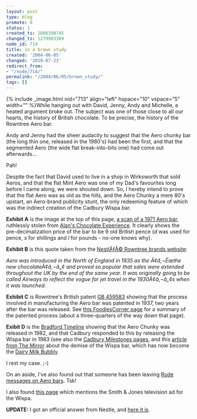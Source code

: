 ```yaml
---
layout: post
type: blog
promote: 0
status: 1
created_ts: 1086398745
changed_ts: 1279903369
node_id: 714
title: in a brown study
created: '2004-06-05'
changed: '2010-07-23'
redirect_from:
- "/node/714/"
permalink: "/2004/06/05/brown_study/"
tags: []
---
```

{% include _image.html nid="713" align="left" hspace="10" vspace="5" width="" %}While hanging out with David, Jenny, Andy and Michelle, a heated argument broke out.  The subject was one of those close to all our hearts, the history of British chocolate.  To be precise, the history of the Rowntree Aero bar.

Andy and Jenny had the sheer audacity to suggest that the Aero chunky bar (the long thin one, released in the 1980's) had been the first, and that the segmented Aero (the wide flat break-into-bits one) had come out afterwards...

Pah!

<!--break-->

Despite the fact that David used to live in a shop in Wirksworth that sold Aeros, and that the flat Mint Aero was one of my Dad's favourites long before I came along, we were shouted down.  So, I hereby intend to prove that the flat Aero was as old as the hills, and the Aero Chunky a mere 80's upstart, an Aero-brand publicity stunt, the only redeeming feature of which was the indirect creation of the Cadbury Wispa bar.

__Exhibit A__ is the image at the top of this page, [a scan of a 1971 Aero bar](http://anjackson.net/node/713), ruthlessly stolen from [Alan's Chocolate Experience](http://website.lineone.net/~wallyed/choc5.html). It clearly shows the pre-decimalization price of the bar to be 9 old British pence (_d_ was used for pence, _s_ for shillings and _l_ for pounds - no-one knows why).


__Exhibit B__ is this quote taken from the [NestlÃƒÂ© Rowntree brands website](http://www.aerochocolate.co.uk/about/brands/):

_Aero was introduced in the North of England in 1935 as the Ã¢â‚¬Ëœthe new chocolateÃ¢â‚¬â„¢ and proved so popular that sales were extended throughout the UK by the end of the same year. It was originally going to be called Airways to reflect the vogue for jet travel in the 1930Ã¢â‚¬â„¢s when it was launched._

__Exhibit C__ is Rowntree's British patent [GB 459583](http://l2.espacenet.com/espacenet/viewer?PN=GB459583&CY=gb&LG=en&DB=EPD) showing that the process involved in manufacturing the Aero bar was patented in 1937, two years after the bar was released.  See [this FoodiesCorner page](http://groups.msn.com/FoodiesCorner/foodienews.msnw?action=get_message&mview=1&ID_Message=3195)
for a summary of the patented process (about a three-quarters of the way down that page).

__Exibit D__ is the [Bradford Timeline](http://www.bradfordtimeline.freeserve.co.uk/195099.htm) showing that the Aero Chunky was released in 1982, and that Cadbury responded to this by releasing the Wispa bar in 1983 (see also the [Cadbury Milestones pages](http://www.cadbury.co.uk/EN/CTB2003/about_chocolate/cadbury_milestones/1950_1999/1980/), and this [article from The Mirror](http://www.mirror.co.uk/news/allnews/content_objectid=13965695_method=full_siteid=50143_headline=-MELTDOWN-name_page.html) about the demise of the Wispa bar, which has now become the [Dairy Milk Bubbly](http://www.cadbury.co.uk/EN/CTB2003/about_chocolate/brand_stories/dairy_milk/cdm_range.htm).

I rest my case.  ;-)

On an aside, I've also found out that someone has been leaving [Rude messages on Aero bars](http://www.ananova.com/news/story/sm_907988.html?menu=news.quirkies.businessquirkies). Tsk!

I also found [this page](http://www.xtremeinformation.com/creative_store/quote_classic.asp?action=close&quote=192519) which mentions the Smith & Jones television ad for the Wispa.

__UPDATE:__ I got an official answer from Nestle, and <a href="/2004/07/16/a-brief-history-of-aero">here it is</a>.
